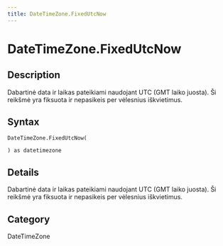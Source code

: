 ```yaml
---
title: DateTimeZone.FixedUtcNow
---
```


# DateTimeZone.FixedUtcNow


## Description

Dabartinė data ir laikas pateikiami naudojant UTC (GMT laiko juosta). Ši reikšmė yra fiksuota ir nepasikeis per vėlesnius iškvietimus.


## Syntax

```powerquery
DateTimeZone.FixedUtcNow(

) as datetimezone
```


## Details

Dabartinė data ir laikas pateikiami naudojant UTC (GMT laiko juosta). Ši reikšmė yra fiksuota ir nepasikeis per vėlesnius iškvietimus.



## Category
DateTimeZone
